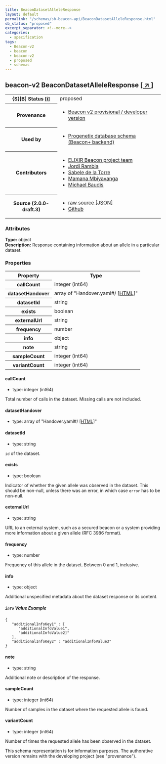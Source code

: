 ```yaml
---
title: BeaconDatasetAlleleResponse
layout: default
permalink: "/schemas/sb-beacon-api/BeaconDatasetAlleleResponse.html"
sb_status: "proposed"
excerpt_separator: <!--more-->
categories:
  - specification
tags:
  - Beacon-v2
  - beacon
  - beacon-v2
  - proposed
  - schemas
---
```


<div id="schema-header-title">
  <h2><span id="schema-header-title-project">beacon-v2</span> BeaconDatasetAlleleResponse <a href="https://github.com/ga4gh-schemablocks/sb-beacon-api" target="_BLANK">[ &nearr; ]</a></h2>
</div>

<table id="schema-header-table">
<tr>
<th>{S}[B] Status <a href="https://schemablocks.org/about/sb-status-levels.html">[i]</a></th>
<td><div id="schema-header-status">proposed</div></td>
</tr>
<tr><th>Provenance</th><td><ul>
<li><a href="https://github.com/ga4gh-beacon/specification-v2">Beacon v2 provisional / developer version</a></li>
</ul></td></tr>
<tr><th>Used by</th><td><ul>
<li><a href="https://github.com/progenetix/schemas/">Progenetix database schema (Beacon+ backend)</a></li>
</ul></td></tr>


<!--more-->
<tr><th>Contributors</th><td><ul>
<li><a href="https://beacon-project.io/categories/people.html">ELIXIR Beacon project team</a></li>
<li><a href="https://github.com/jrambla">Jordi Rambla</a></li>
<li><a href="https://github.com/sdelatorrep">Sabele de la Torre</a></li>
<li><a href="https://github.com/mamanambiya">Mamana Mbiyavanga</a></li>
<li><a href="https://orcid.org/0000-0002-9903-4248">Michael Baudis</a></li>
</ul></td></tr>
<tr><th>Source (2.0.0-draft.3)</th><td><ul>
<li><a href="current/BeaconDatasetAlleleResponse.json" target="_BLANK">raw source [JSON]</a></li>
<li><a href="https://github.com/ga4gh-schemablocks/sb-beacon-api/blob/master/schemas/BeaconDatasetAlleleResponse.yaml" target="_BLANK">Github</a></li>
</ul></td></tr>
</table>

<div id="schema-attributes-title"><h3>Attributes</h3></div>

  
__Type:__ object  
__Description:__ Response containing information about an allele in a particular dataset.

### Properties

<table id="schema-properties-table">
<tr><th>Property</th><th>Type</th></tr>
<tr><th>callCount</th><td>integer (int64)</td></tr>
<tr><th>datasetHandover</th><td>array of "Handover.yaml#/ [<a href="./Handover.html">HTML</a>]"</td></tr>
<tr><th>datasetId</th><td>string</td></tr>
<tr><th>exists</th><td>boolean</td></tr>
<tr><th>externalUrl</th><td>string</td></tr>
<tr><th>frequency</th><td>number</td></tr>
<tr><th>info</th><td>object</td></tr>
<tr><th>note</th><td>string</td></tr>
<tr><th>sampleCount</th><td>integer (int64)</td></tr>
<tr><th>variantCount</th><td>integer (int64)</td></tr>
</table>


#### callCount

* type: integer (int64)

Total number of calls in the dataset. Missing calls are not
included.



#### datasetHandover

* type: array of "Handover.yaml#/ [<a href="./Handover.html">HTML</a>]"




#### datasetId

* type: string

`id` of the dataset.



#### exists

* type: boolean

Indicator of whether the given allele was observed in the dataset. This should be non-null, unless there was an error, in which case `error` has to be non-null.


#### externalUrl

* type: string

URL to an external system, such as a secured beacon or a system providing more information about a given allele (RFC 3986 format).


#### frequency

* type: number

Frequency of this allele in the dataset. Between 0 and 1, inclusive.



#### info

* type: object

Additional unspecified metadata about the dataset response or its
content.


##### `info` Value Example  

```
{
   "additionalInfoKey1" : [
      "additionalInfoValue1",
      "additionalInfoValue2]"
   ],
   "additionalInfoKey2" : "additionalInfoValue3"
}
```

#### note

* type: string

Additional note or description of the response.



#### sampleCount

* type: integer (int64)

Number of samples in the dataset where the requested allele is
found.



#### variantCount

* type: integer (int64)

Number of times the requested allele has been observed in the
dataset.


<div id="schema-footer"> This schema representation is for information purposes. The authorative  version remains with the developing project (see "provenance"). </div>


